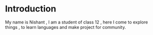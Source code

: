 # Introduction
My name is Nishant , I am a student of class 12 , here  I come to explore things , to learn languages and make project for community.
